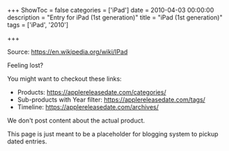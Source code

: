 +++
ShowToc = false
categories = ['iPad']
date = 2010-04-03 00:00:00
description = "Entry for iPad (1st generation)"
title = "iPad (1st generation)"
tags = ['iPad', '2010']

+++

Source: https://en.wikipedia.org/wiki/IPad

Feeling lost?

You might want to checkout these links:
- Products: https://applereleasedate.com/categories/
- Sub-products with Year filter: https://applereleasedate.com/tags/
- Timeline: https://applereleasedate.com/archives/

We don't post content about the actual product. 



This page is just meant to be a placeholder for blogging system to pickup dated entries. 



